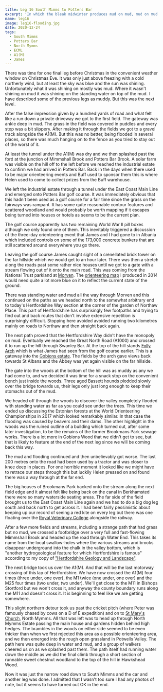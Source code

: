 ```yaml
---
title: Leg 16 South Mimms to Potters Bar
excerpt: 'In which the bleak midwinter produces mud on mud, mud on mud'
name: leg16
image: leg16-flooding.jpg
date: 2020-12-24
tags:
  - South Mimms
  - Potters Bar
  - North Mymms
  - ECML
  - A1(M)
  - James
---
```


There was time for one final leg before Christmas in the convenient weather window on Christmas Eve. It was only just above freezing with a cold northerly wind, but at least the sky was blue and the sun was shining. Unfortunately what it was shining on mostly was mud. Where it wasn't shining on mud it was shining on the standing water on top of the mud. I have described some of the previous legs as muddy. But this was the next level.

After the false impression given by a hundred yards of road and what felt like a run down a private driveway we got to the first field. The gateway was ankle deep in mud. The grass in the field was covered in puddles and every step was a bit slippery. After making it through the fields we got to a gravel track alongside the A1(M). But this was no better, being flooded in several places, so there was much hanging on to the fence as you tried to stay out of the worst of it.

At least the tunnel under the A1(M) was dry and we then splashed past the ford at the junction of Mimmshall Brook and Potters Bar Brook. A solar farm was visible on the hill off to the left before we reached the industrial estate to confirm we had arrived in Potters Bar. Back in the days when there used to be major orienteering events and Buff used to sponsor them this is where Helen used to come to collect prizes from the Buff warehouse.

We left the industrial estate through a tunnel under the East Coast Main Line and emerged onto Potters Bar golf course. It was immediately obvious that this hadn't been used as a golf course for a fair time since the grass on the fairways was rampant. It has some quite reasonable contour features and scattered woodland and would probably be worth mapping if it escapes being turned into houses or hotels as seems to be the current plan.

The golf course apparently has two remaining World War II pill boxes although we only found one of them. This inevitably triggered a discussion of the three-day orienteering event that James and I had gone to in Albania which included controls on some of the 173,000 concrete bunkers that are still scattered around everywhere you go there.

Leaving the golf course James caught sight of a crenellated brick tower on the far hillside which we would get to an hour later. There was then a stretch along the roads past some rather nice houses until we got to a gate with a stream flowing out of it onto the main road. This was coming from the National Trust parkland at [Morven](https://www.nationaltrust.org.uk/morven-park). The [orienteering map](https://www.happyherts.routegadget.co.uk/rg2/#193) I produced in 2014 would need quite a lot more blue on it to reflect the current state of the ground.

There was standing water and mud all the way through Morven and this continued on the paths as we headed north to the somewhat arbitrary end to today's Hertfordshire Way section at the corner of the garden of Northaw Place. This part of Hertfordshire has surprisingly few footpaths and trying to find out and back routes that don't involve extensive repetition is surprisingly difficult. Stopping here avoided avoided running two kilometres mainly on roads to Northaw and then straight back again.

The next path proved that the Hertfordshire Way didn't have the monopoly on mud. Eventually we reached the Great North Road (A1000) and crossed it to run up the hill through Swanley Bar. At the top of the hill stands [Folly Arch](https://www.northmymmshistory.uk/2018/12/folly-arch-over-ages.html) which is what James had seen from the golf course earlier. This is a gateway into the [Gobions estate](https://www.northmymmshistory.uk/2018/01/gobions-estate-north-mymms-hertfordshire.html). The fields by the arch gave views back towards St Albans and the Abbey was yet again visible on the far hillside.

The gate into the woods at the bottom of the hill was as muddy as any we had come to, and we decided it was time for a snack stop on the convenient bench just inside the woods. Three aged Bassett hounds plodded slowly over the bridge towards us, their legs only just long enough to keep their stomachs out of the mud.

We headed off through the woods to discover the valley completely flooded with standing water as far as you could see under the trees. This time we ended up discussing the Estonian forests at the World Orienteering Championships in 2017 which looked remarkably similar. In that case the flooding was caused by beavers and their dams. The other highlight in the woods was the ruined outline of a building which turned out, after some later investigation, to be the remains of the former Brookmans Park sewage works. There is a lot more in Gobions Wood that we didn't get to see, but that is likely to feature at the end of the next leg since we will be coming back this way.

The mud and flooding continued and then unbelievably got worse. The last 200 metres onto the road had been used by a tractor and was closer to knee deep in places. For one horrible moment it looked like we might have to retrace our steps through this but luckily Helen pressed on and found there was a way through at the far end.

The big houses of Brookmans Park backed onto the stream along the next field edge and it almost felt like being back on the canal in Berkhamsted there were so many waterside seating areas. The far side of the field brought us to the East Coast Main Line again and we had to do a big dog leg south and back north to get across it. I had been fairly pessimistic about keeping up our record of seeing a red kite on every leg but there was one floating over the [Royal Veterinary College](https://www.rvc.ac.uk/about/our-campuses/hawkshead) alongside the railway.

After a few more fields and streams, including a strange path that had grass but no mud, we crossed a footbridge over a very full and fast-flowing Mimmshall Brook and headed up the road through Water End. This takes its name from the local swallow-holes where the various streams and brooks disappear underground into the chalk in the valley bottom, which is "another hydrogeological feature for which Hertfordshire is famous" according to my copy of ["Hertfordshire Geology and Landscape"](https://www.hnhs.org/publication/hertfordshire-geology-and-landscape).

The next bridge took us over the A1(M). And that will be the last motorway crossing of this lap of Hertfordshire. We have now crossed the A1(M) four times (three under, one over), the M1 twice (one under, one over) and the M25 four times (two under, two under). We'll get close to the M11 in Bishops Stortford but we won't cross it, and anyway the county boundary runs along the M11 and doesn't cross it. It is beginning to feel like we are getting somewhere.

This slight northern detour took us past the cricket pitch (where Peter was famously chased by cows on a D of E expedition) and on to [St Mary's Church](https://www.northmymmshistory.uk/2018/08/historical-treasures-of-church-of-st.html), North Mymms. All that was left was to head up through North Mymms Estate passing the main house and gardens hidden behind high hedges. The brambles in the woods on either side seemed to be even thicker than when we first rejected this area as a possible orienteering area, and we then emerged into the rough open grassland in Potwells Valley. The path here was quite deep in water and mud, and a group of walkers cheered us on as we splashed past them. The path itself had running water down the middle as we did the final climb through a short section of runnable sweet chestnut woodland to the top of the hill in Hawkshead Wood.

Now it was just the narrow road down to South Mimms and the car and another leg was done. I admitted that I wasn't too sure I had any photos of note, but it seems to have turned out OK in the end.
